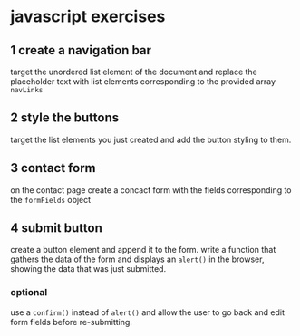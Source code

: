 # javascript exercises

## 1 create a navigation bar

target the unordered list element of the document and replace the placeholder text with list elements corresponding to the provided array `navLinks`

## 2 style the buttons

target the list elements you just created and add the button styling to them.

## 3 contact form

on the contact page create a concact form with the fields corresponding to the `formFields` object

## 4 submit button

create a button element and append it to the form. write a function that gathers the data of the form and displays an `alert()` in the browser, showing the data that was just submitted.

### optional

use a `confirm()` instead of `alert()` and allow the user to go back and edit form fields before re-submitting.
